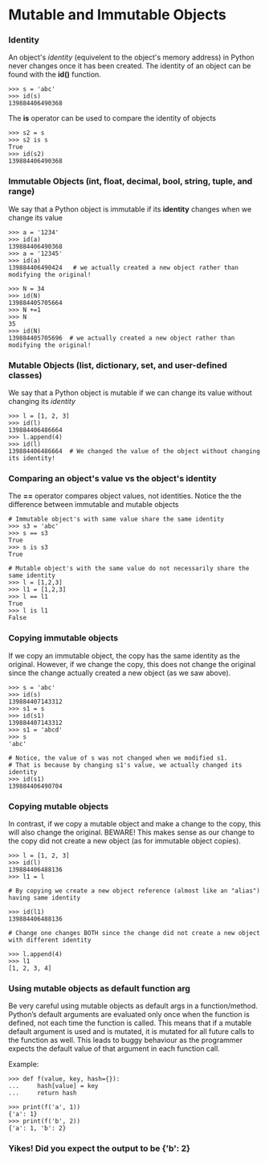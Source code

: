 # Mutable and Immutable Objects

### Identity   
An object's *identity* (equivelent to the object's memory address) in Python never changes once it has been created.
The identity of an object can be found with the **id()** function.   
```
>>> s = 'abc'
>>> id(s)
139884406490368
```

The **is** operator can be used to compare the identity of objects   
```
>>> s2 = s
>>> s2 is s
True
>>> id(s2)
139884406490368
```

### Immutable Objects (int, float, decimal, bool, string, tuple, and range)
We say that a Python object is immutable if its **identity** changes when we change its value
```
>>> a = '1234'
>>> id(a)
139884406490368
>>> a = '12345'
>>> id(a)
139884406490424   # we actually created a new object rather than modifying the original!

>>> N = 34
>>> id(N)
139884405705664
>>> N +=1
>>> N
35
>>> id(N)
139884405705696  # we actually created a new object rather than modifying the original!
```

### Mutable Objects  (list, dictionary, set, and user-defined classes) 
We say that a Python object is mutable if we can change its value without changing its *identity*
```
>>> l = [1, 2, 3]
>>> id(l)
139884406486664
>>> l.append(4)
>>> id(l)
139884406486664  # We changed the value of the object without changing its identity!
```


### Comparing an object's **value** vs the object's identity   
The **==** operator compares object values, not identities.
Notice the the difference between immutable and mutable objects
```
# Immutable object's with same value share the same identity
>>> s3 = 'abc'
>>> s == s3
True
>>> s is s3
True

# Mutable object's with the same value do not necessarily share the same identity
>>> l = [1,2,3]
>>> l1 = [1,2,3]
>>> l == l1
True
>>> l is l1
False
```

### Copying immutable objects
If we copy an immutable object, the copy has the same identity as the original. However, if we change the copy, this does not change the original since the change actually created a new object (as we saw above).
```
>>> s = 'abc'
>>> id(s)
139884407143312
>>> s1 = s
>>> id(s1)
139884407143312
>>> s1 = 'abcd'
>>> s
'abc'

# Notice, the value of s was not changed when we modified s1.
# That is because by changing s1's value, we actually changed its identity
>>> id(s1)
139884406490704
```

### Copying mutable objects   
In contrast, if we copy a mutable object and make a change to the copy, this will also change the original.  BEWARE!
This makes sense as our change to the copy did not create a new object (as for immutable object copies).
```
>>> l = [1, 2, 3]
>>> id(l)
139884406488136
>>> l1 = l

# By copying we create a new object reference (almost like an "alias") having same identity

>>> id(l1)
139884406488136

# Change one changes BOTH since the change did not create a new object with different identity

>>> l.append(4)
>>> l1
[1, 2, 3, 4]
```

### Using mutable objects as default function arg
Be very careful using mutable objects as default args in a function/method. Python’s default arguments are evaluated only once when the function is defined, not each time the function is called. This means that if a mutable default argument is used and is mutated, it is mutated for all future calls to the function as well. This leads to buggy behaviour as the programmer expects the default value of that argument in each function call.

Example:
```
>>> def f(value, key, hash={}):
...     hash[value] = key
...     return hash

>>> print(f('a', 1))
{'a': 1}
>>> print(f('b', 2))
{'a': 1, 'b': 2}
```
### Yikes! Did you expect the output to be {'b': 2}
